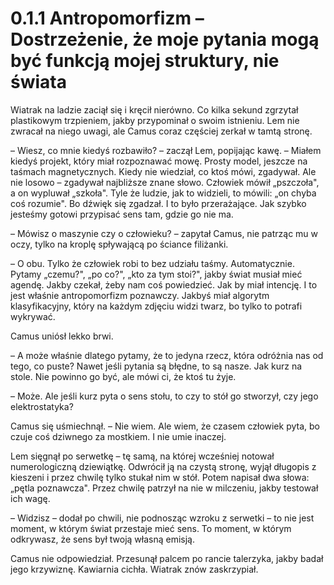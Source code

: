 # 0.1.1 Antropomorfizm – Dostrzeżenie, że moje pytania mogą być funkcją mojej struktury, nie świata

Wiatrak na ladzie zaciął się i kręcił nierówno. Co kilka sekund zgrzytał plastikowym trzpieniem, jakby przypominał o swoim istnieniu. Lem nie zwracał na niego uwagi, ale Camus coraz częściej zerkał w tamtą stronę.

– Wiesz, co mnie kiedyś rozbawiło? – zaczął Lem, popijając kawę. – Miałem kiedyś projekt, który miał rozpoznawać mowę. Prosty model, jeszcze na taśmach magnetycznych. Kiedy nie wiedział, co ktoś mówi, zgadywał. Ale nie losowo – zgadywał najbliższe znane słowo. Człowiek mówił „pszczoła", a on wypluwał „szkoła". Tyle że ludzie, jak to widzieli, to mówili: „on chyba coś rozumie". Bo dźwięk się zgadzał. I to było przerażające. Jak szybko jesteśmy gotowi przypisać sens tam, gdzie go nie ma.

– Mówisz o maszynie czy o człowieku? – zapytał Camus, nie patrząc mu w oczy, tylko na kroplę spływającą po ściance filiżanki.

– O obu. Tylko że człowiek robi to bez udziału taśmy. Automatycznie. Pytamy „czemu?", „po co?", „kto za tym stoi?", jakby świat musiał mieć agendę. Jakby czekał, żeby nam coś powiedzieć. Jak by miał intencję. I to jest właśnie antropomorfizm poznawczy. Jakbyś miał algorytm klasyfikacyjny, który na każdym zdjęciu widzi twarz, bo tylko to potrafi wykrywać.

Camus uniósł lekko brwi.

– A może właśnie dlatego pytamy, że to jedyna rzecz, która odróżnia nas od tego, co puste? Nawet jeśli pytania są błędne, to są nasze. Jak kurz na stole. Nie powinno go być, ale mówi ci, że ktoś tu żyje.

– Może. Ale jeśli kurz pyta o sens stołu, to czy to stół go stworzył, czy jego elektrostatyka?

Camus się uśmiechnął. – Nie wiem. Ale wiem, że czasem człowiek pyta, bo czuje coś dziwnego za mostkiem. I nie umie inaczej.

Lem sięgnął po serwetkę – tę samą, na której wcześniej notował numerologiczną dziewiątkę. Odwrócił ją na czystą stronę, wyjął długopis z kieszeni i przez chwilę tylko stukał nim w stół. Potem napisał dwa słowa: „pętla poznawcza". Przez chwilę patrzył na nie w milczeniu, jakby testował ich wagę.

– Widzisz – dodał po chwili, nie podnosząc wzroku z serwetki – to nie jest moment, w którym świat przestaje mieć sens. To moment, w którym odkrywasz, że sens był twoją własną emisją.

Camus nie odpowiedział. Przesunął palcem po rancie talerzyka, jakby badał jego krzywiznę. Kawiarnia cichła. Wiatrak znów zaskrzypiał.
